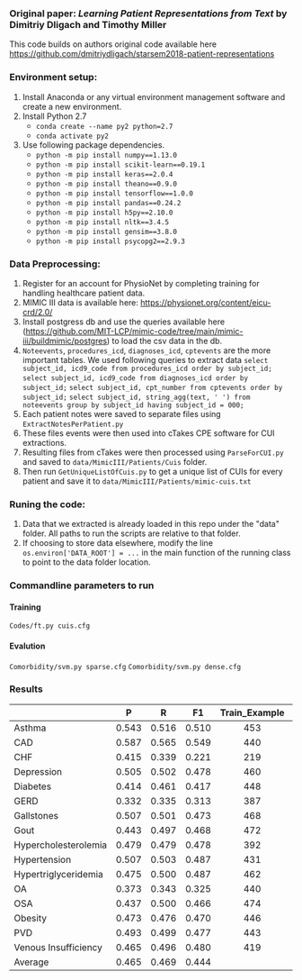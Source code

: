 ### Original paper: *Learning Patient Representations from Text* by Dimitriy Dligach and Timothy Miller

This code builds on authors original code available here https://github.com/dmitriydligach/starsem2018-patient-representations

### Environment setup:
1. Install Anaconda or any virtual environment management software and create a new environment.
2. Install Python 2.7
    * `conda create --name py2 python=2.7`
    * `conda activate py2`
3. Use following package dependencies.
    * `python -m pip install numpy==1.13.0`
    * `python -m pip install scikit-learn==0.19.1`
    * `python -m pip install keras==2.0.4`
    * `python -m pip install theano==0.9.0`
    * `python -m pip install tensorflow==1.0.0`
    * `python -m pip install pandas==0.24.2`
    * `python -m pip install h5py==2.10.0`
    * `python -m pip install nltk==3.4.5`
    * `python -m pip install gensim==3.8.0`
    * `python -m pip install psycopg2==2.9.3`

### Data Preprocessing:
1. Register for an account for PhysioNet by completing training for handling healthcare patient data. 
2. MIMIC III data is available here: https://physionet.org/content/eicu-crd/2.0/
3. Install postgress db and use the queries available here (https://github.com/MIT-LCP/mimic-code/tree/main/mimic-iii/buildmimic/postgres) 
   to load the csv data in the db. 
4. `Noteevents`, `procedures_icd`, `diagnoses_icd`, `cptevents` are the more important tables. We used following queries to extract data
`select subject_id, icd9_code from procedures_icd order by subject_id;`
`select subject_id, icd9_code from diagnoses_icd order by subject_id;`
`select subject_id, cpt_number from cptevents order by subject_id;`
`select subject_id, string_agg(text, ' ') from noteevents group by subject_id having subject_id = 000;`
5. Each patient notes were saved to separate files using `ExtractNotesPerPatient.py`
6. These files events were then used into cTakes CPE software for CUI extractions.
7. Resulting files from cTakes were then processed using `ParseForCUI.py` and saved to `data/MimicIII/Patients/Cuis` folder.
8. Then run `GetUniqueListOfCuis.py` to get a unique list of CUIs for every patient and save it to `data/MimicIII/Patients/mimic-cuis.txt`

### Runing the code:
1. Data that we extracted is already loaded in this repo under the "data" folder. All paths to run the scripts are 
   relative to that folder. 
2. If choosing to store data elsewhere, modify the line `os.environ['DATA_ROOT'] = ...` in the main function of the 
   running class to point to the data folder location.

### Commandline parameters to run
#### Training
`Codes/ft.py cuis.cfg`
#### Evalution
`Comorbidity/svm.py sparse.cfg`
`Comorbidity/svm.py dense.cfg`

### Results
|                      | P       | R      | F1      | Train_Example | Test_Example |
|:---------------------|:-------:|:------:|:-------:|:----------:|:--------:|
| Asthma               |   0.543 |   0.516 |   0.510 |      453   |     318  |
| CAD                  |   0.587 |   0.565 |   0.549 |      440   |     308  |
| CHF                  |   0.415 |   0.339 |   0.221 |      219   |     294  |
| Depression           |   0.505 |   0.502 |   0.478 |      460   |     319  |
| Diabetes             |   0.414 |   0.461 |   0.417 |      448   |     322  |
| GERD                 |   0.332 |   0.335 |   0.313 |      387   |     281  |
| Gallstones           |   0.507 |   0.501 |   0.473 |      468   |     329  |
| Gout                 |   0.443 |   0.497 |   0.468 |      472   |     333  |
| Hypercholesterolemia |   0.479 |   0.479 |   0.478 |      392   |     289  |
| Hypertension         |   0.507 |   0.503 |   0.487 |      431   |     302  |
| Hypertriglyceridemia |   0.475 |   0.500 |   0.487 |      462   |     325  |
| OA                   |   0.373 |   0.343 |   0.325 |      440   |     308  |
| OSA                  |   0.437 |   0.500 |   0.466 |      474   |     334  |
| Obesity              |   0.473 |   0.476 |   0.470 |      446   |     306  |
| PVD                  |   0.493 |   0.499 |   0.477 |      443   |     311  |
| Venous Insufficiency |   0.465 |   0.496 |   0.480 |      419   |     284  |
| Average              |   0.465 |   0.469 |   0.444 |            |          |

